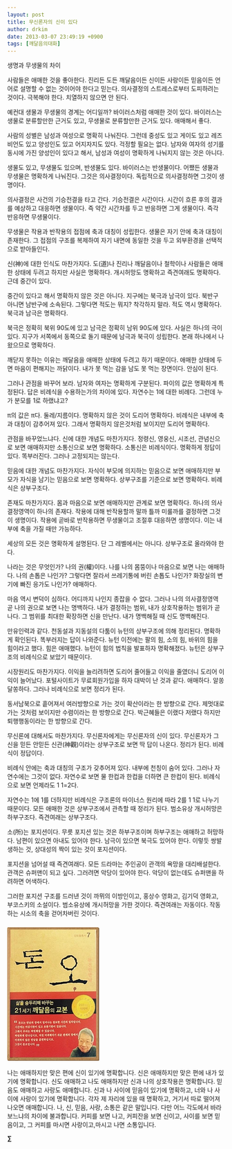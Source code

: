```yaml
---
layout: post
title: 무신론자의 신이 있다
author: drkim
date: 2013-03-07 23:49:19 +0900
tags: [깨달음의대화]
---
```

생명과 무생물의 차이 


  


사람들은 애매한 것을 좋아한다. 진리든 도든 깨달음이든 신이든 사랑이든 믿음이든 언어로 설명할 수 없는 것이어야 한다고 믿는다. 의사결정의 스트레스로부터 도피하려는 것이다. 극복해야 한다. 치열하지 않으면 안 된다. 


  


예컨대 생물과 무생물의 경계는 어디일까? 바이러스처럼 애매한 것이 있다. 바이러스는 생물로 분류할만한 근거도 있고, 무생물로 분류할만한 근거도 있다. 애매해서 좋다. 


  


사람의 성별은 남성과 여성으로 명확히 나눠진다. 그런데 중성도 있고 게이도 있고 레즈비언도 있고 양성인도 있고 어지자지도 있다. 걱정할 필요는 없다. 남자와 여자의 성기를 동시에 가진 양성인이 있다고 해서, 남성과 여성이 명확하게 나눠지지 않는 것은 아니다.


  


생물도 있고, 무생물도 있으며, 반생물도 있다. 바이러스는 반생물이다. 어쨌든 생물과 무생물은 명확하게 나눠진다. 그것은 의사결정이다. 독립적으로 의사결정하면 그것이 생명이다. 


  


의사결정은 사건의 기승전결을 타고 간다. 기승전결은 시간이다. 시간이 흐른 후의 결과를 예상하고 대응하면 생물이다. 즉 약간 시간차를 두고 반응하면 그게 생물이다. 즉각 반응하면 무생물이다. 


  


무생물은 작용과 반작용의 접점에 축과 대칭이 성립한다. 생물은 자기 안에 축과 대칭이 존재한다. 그 접점의 구조를 복제하여 자기 내면에 동일한 것을 두고 외부환경을 선택적으로 받아들인다. 


  


신(神)에 대한 인식도 마찬가지다. 도(道)나 진리나 깨달음이나 철학이나 사람들은 애매한 상태에 두려고 하지만 사실은 명확하다. 개시허망도 명확하고 즉견여래도 명확하다. 근데 중간이 있다. 


  


중간이 있다고 해서 명확하지 않은 것은 아니다. 지구에는 북극과 남극이 있다. 북반구 아니면 남반구에 소속된다. 그렇다면 적도는 뭐지? 착각하지 말라. 적도 역시 명확하다. 북극과 남극은 명확하다. 


  


북극은 정확히 북위 90도에 있고 남극은 정확히 남위 90도에 있다. 사실은 하나의 극이 있다. 지구가 서쪽에서 동쪽으로 돌기 때문에 남극과 북극이 성립한다. 본래 하나에서 나왔으므로 명확하다.


  


깨닫지 못하는 이유는 깨달음을 애매한 상태에 두려고 하기 때문이다. 애매한 상태에 두면 마음이 편해지는 까닭이다. 내가 못 먹는 감을 남도 못 먹는 장면이다. 안심이 된다.


  


그러나 관점을 바꾸어 보라. 남자와 여자는 명확하게 구분된다. 파이의 값은 명확하게 특정된다. 답은 비례식을 수용하는가의 차이에 있다. 자연수는 1에 대한 비례다. 그런데 누가 분모를 1로 하랬냐고? 


  


π의 값은 π다. 둘레/지름이다. 명확하지 않은 것이 도리어 명확하다. 비례식은 내부에 축과 대칭이 감추어져 있다. 그래서 명확하지 않은것처럼 보이지만 도리어 명확하다. 


  


관점을 바꾸었느냐다. 신에 대한 개념도 마찬가지다. 정령신, 영웅신, 시조선, 관념신으로 보면 애매하지만 소통신으로 보면 명확하다. 소통신은 비례식이다. 명확하게 정답이 있다. 똑부러진다. 그러나 고정되지는 않는다. 


  


믿음에 대한 개념도 마찬가지다. 자식이 부모에 의지하는 믿음으로 보면 애매하지만 부모가 자식을 남기는 믿음으로 보면 명확하다. 상부구조를 기준으로 보면 명확하다. 비례식은 상부구조다.


  


존재도 마찬가지다. 몸과 마음으로 보면 애매하지만 관계로 보면 명확하다. 하나의 의사결정영역이 하나의 존재다. 작용에 대해 반작용할까 말까 틀까 미룰까를 결정하면 그것이 생명이다. 작용에 곧바로 반작용하면 무생물이고 조절후 대응하면 생명이다. 이는 내부에 축을 가질 때만 가능하다. 


  


세상의 모든 것은 명확하게 설명된다. 단 그 레벨에서는 아니다. 상부구조로 올라와야 한다. 


  


나라는 것은 무엇인가? 나의 권(權)이다. 나를 나의 몸뚱이나 마음으로 보면 나는 애매하다. 나의 손톱은 나인가? 그렇다면 잘라서 쓰레기통에 버린 손톱도 나인가? 화장실의 변기에 빠진 응가도 나인가? 애매하다. 


  


마음 역시 변덕이 심하다. 어디까지 나인지 종잡을 수 없다. 그러나 나의 의사결정영역 곧 나의 권으로 보면 나는 명백하다. 내가 결정하는 범위, 내가 상호작용하는 범위가 곧 나다. 그 범위를 최대한 확장하면 신을 만난다. 내가 명백해질 때 신도 명백해진다. 


  


만유인력과 같다. 천동설과 지동설의 다툼이 뉴턴의 상부구조에 의해 정리된다. 명확하게 확인된다. 똑부러지는 답이 나와준다. 뉴턴 이전에는 팔의 힘, 소의 힘, 바위의 힘을 힘이라고 했다. 힘은 애매했다. 뉴턴이 힘의 법칙을 발표하자 명확해졌다. 뉴턴은 상부구조의 비례식으로 보았기 때문이다. 


  


시장원리도 마찬가지다. 이익을 늘리려하면 도리어 줄어들고 이익을 줄였더니 도리어 이익이 늘어났다. 포털사이트가 무료회원가입을 하자 대박이 난 것과 같다. 애매하다. 알쏭달쏭하다. 그러나 비례식으로 보면 정리가 된다. 


  


동서남북으로 흩어져서 여러방향으로 가는 것이 확산이라는 한 방향으로 간다. 제멋대로 가는 것처럼 보이지만 수렴이라는 한 방향으로 간다. 박근혜들은 이랬다 저랬다 하지만 퇴행행동이라는 한 방향으로 간다. 


  


무신론에 대해서도 마찬가지다. 무신론자에게는 무신론자의 신이 있다. 무신론자가 그 신을 믿든 안믿든 신관(神觀)이라는 상부구조로 보면 딱 답이 나온다. 정리가 된다. 비례식이 정답이다. 


  


비례식 안에는 축과 대칭의 구조가 갖추어져 있다. 내부에 천칭이 숨어 있다. 그러나 자연수에는 그것이 없다. 자연수로 보면 물 한컵과 한컵을 더하면 큰 한컵이 된다. 비례식으로 보면 언제라도 1 1=2다. 


  


자연수는 1에 1를 더하지만 비례식은 구조론의 마이너스 원리에 따라 2를 1 1로 나누기 때문이다. 모든 애매한 것은 상부구조에서 관측할 때 정리가 된다. 범소유상 개시허망은 하부구조다. 즉견여래는 상부구조다. 


  


소(所)는 포지션이다. 무릇 포지션 있는 것은 하부구조이며 하부구조는 애매하고 허망하다. 남편이 있으면 아내도 있어야 한다. 남극이 있으면 북극도 있어야 한다. 이렇듯 쌍발생하는 것, 상대성의 짝이 있는 것이 포지션이다. 


  


포지션을 넘어설 때 즉견여래다. 모든 드라마는 주인공이 관객의 욕망을 대리배설한다. 관객은 슈퍼맨이 되고 싶다. 그러려면 악당이 있어야 한다. 악당이 없는데도 슈퍼맨을 하려하면 어색하다. 


  


그러한 포지션 구조를 드러낸 것이 까뮈의 이방인이고, 홍상수 영화고, 김기덕 영화고, 부코스키의 소설이다. 범소유상에 개시허망을 가한 것이다. 즉견여래는 자동이다. 작동하는 시소의 축을 걷어차버린 것이다. 


  






 ###


  





  ![](/files/attach/images/198/727/315/55.JPG)




나는 애매하지만 맞은 편에 신이 있기에 명확합니다. 신은 애매하지만 맞은 편에 내가 있기에 명확합니다. 신도 애매하고 나도 애매하지만 신과 나의 상호작용은 명확합니다. 믿음도 애매하고 사랑도 애매합니다. 신과 나 사이에 믿음이 있기에 명확하고, 너와 나 사이에 사랑이 있기에 명확합니다. 각자 제 자리에 있을 때 명확하고, 거기서 따로 떨어져 나오면 애매합니다. 나, 신, 믿음, 사랑, 소통은 같은 말입니다. 다만 어느 각도에서 바라보느냐의 차이에 불과합니다. 커피를 보면 나고, 커피잔을 보면 신이고, 사이를 보면 믿음이고, 그 커피를 마시면 사랑이고,마시고 나면 소통입니다. 







**∑**
